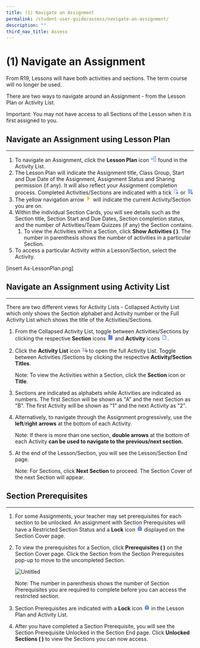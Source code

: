 ```yaml
---
title: (1) Navigate an Assignment
permalink: /student-user-guide/assess/navigate-an-assignment/
description: ""
third_nav_title: Assess
---
```

<h1 id="-1-navigate-an-assignment">(1) Navigate an Assignment</h1>
<p>From R19, Lessons will have both activities and sections. The term course will no longer be used.</p>
<p>There are two ways to navigate around an Assignment - from the Lesson Plan or Activity List.</p>
<p>Important: You may not have access to all Sections of the Lesson when it is first assigned to you.</p>
<h2 id="-navigate-an-assignment-using-lesson-plan-"><strong>Navigate an Assignment using Lesson Plan</strong></h2>
<hr>
<ol>
<li>To navigate an Assignment, click the <strong>Lesson Plan</strong> icon <img style="width:1rem; display: inline;" src="/images/Icons/courseplan32.svg">  found in the Activity List. </li>
<li>The Lesson Plan will indicate the Assignment title, Class Group, Start and Due Date of the Assignment, Assignment Status and Sharing permission (if any). It will also reflect your Assignment completion process. Completed Activities/Sections are indicated with a tick <img style="width:1rem; display: inline;" src="/images/Icons/ActivityTick.svg"> or <img style="width:1rem; display: inline;" src="/images/Icons/SectionCompleted32.svg"></li>
<li>The yellow navigation arrow <img style="width:1rem; display: inline;" src="/images/Icons/YellowArrow.svg"> will indicate the current Activity/Section you are on.</li>
<li>Within the individual Section Cards, you will see details such as the Section title, Section Start and Due Dates, Section completion status, and the number of Activities/Team Quizzes (if any) the Section contains.<ol>
<li>To view the Activities within a Section, click <strong>Show Activities ( )</strong>. The number in parenthesis shows the number of activities in a particular Section.</li>
</ol>
</li>
<li>To access a particular Activity within a Lesson/Section, select the Activity.</li>
</ol>
<p>[insert As-LessonPlan.png]</p>
<h2 id="-navigate-an-assignment-using-activity-list-"><strong>Navigate an Assignment using Activity List</strong></h2>
<hr>
<p>There are two different views for Activity Lists - Collapsed Activity List which only shows the Section alphabet and Activity number or the Full Activity List which shows the title of the Activities/Sections.</p>
<ol>
<li>From the Collapsed Activity List, toggle between Activities/Sections by clicking the respective <strong>Section</strong> icons <img style="width:1rem; display: inline;" src="/images/Icons/Section.svg"> and <strong>Activity</strong> icons <img style="width:1rem; display: inline;" src="/images/Icons/ActivityIcon.svg">.</li>
<li><p>Click the <strong>Activity List</strong> icon <img style="width:1rem; display: inline;" src="/images/Icons/ActivityListExpand.svg"> to open the full Activity List. Toggle between Activities /Sections by clicking the respective <strong>Activity/Section Titles</strong>.</p>
<p> Note: To view the Activities within a Section, click the <strong>Section</strong> icon or <strong>Title</strong>.</p>
</li>
<li><p>Sections are indicated as alphabets while Activities are indicated as numbers. The first Section will be shown as "A" and the next Section as "B". The first Activity will be shown as "1" and the next Activity as "2".</p>
</li>
<li><p>Alternatively, to navigate through the Assignment progressively, use the <strong>left</strong>/<strong>right</strong> <strong>arrows</strong> at the bottom of each Activity. </p>
<p> Note: If there is more than one section, <strong>double arrows</strong> at the bottom of each Activity <strong><strong>can be used to navigate to the previous/next section. </strong></strong></p>
</li>
<li><p>At the end of the Lesson/Section, you will see the Lesson/Section End page.</p>
<p> Note: For Sections, click <strong>Next Section</strong> to proceed. The Section Cover of the next Section will appear. </p>
</li>
</ol>
<h2 id="section-prerequisites">Section Prerequisites</h2>
<hr>
<ol>
<li>For some Assignments, your teacher may set prerequisites for each section to be unlocked. An assignment with Section Prerequisites will have a Restricted Section Status and a <strong>Lock</strong> icon <img style="width:1rem; display: inline;" src="/images/Icons/Lock.png"> displayed on the Section Cover page. </li>
<li><p>To view the prerequisites for a Section, click <strong>Prerequisites ( )</strong> on the Section Cover page. Click the Section from the Section Prerequisites pop-up to move to the uncompleted Section.</p>
<p> <img alt="Untitled" src="https://s3-us-west-2.amazonaws.com/secure.notion-static.com/3639e33c-64b3-4d48-a201-38f644d07309/Untitled.png"></p>
<p> Note: The number in parenthesis shows the number of Section Prerequisites you are required to complete before you can access the restricted section. </p>
</li>
<li><p>Section Prerequisites are indicated with a <strong>Lock</strong> icon <img style="width:1rem; display: inline;" src="/images/Icons/Lock.png"> in the Lesson Plan and Activity List.</p>
</li>
<li>After you have completed a Section Prerequisite, you will see the Section Prerequisite Unlocked in the Section End page. Click <strong>Unlocked Sections ( )</strong> to view the Sections you can now access.</li>
</ol>